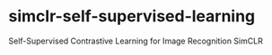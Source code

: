 # simclr-self-supervised-learning
Self-Supervised Contrastive Learning for Image Recognition SimCLR
